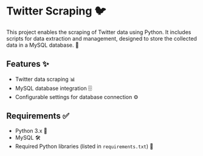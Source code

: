 # Twitter Scraping 🐦

This project enables the scraping of Twitter data using Python. It includes scripts for data extraction and management, designed to store the collected data in a MySQL database. 💾

## Features ✨

- Twitter data scraping 📊
- MySQL database integration 🗄️
- Configurable settings for database connection ⚙️

## Requirements ✅

- Python 3.x 🐍
- MySQL 🛠️
- Required Python libraries (listed in `requirements.txt`) 📜
